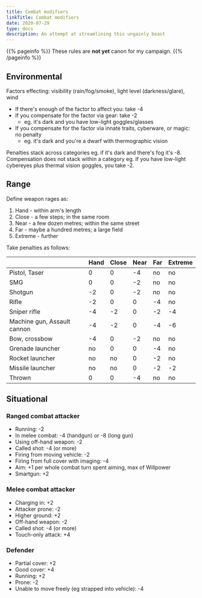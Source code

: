 ```yaml
---
title: Combat modifiers
linkTitle: Combat modifiers
date: 2020-07-29
type: docs
description: An attempt at streamlining this ungainly beast
---
```


{{% pageinfo %}} 
These rules are **not yet** canon for my campaign.
{{% /pageinfo %}}

## Environmental

Factors effecting: visibility (rain/fog/smoke), light level (darkness/glare), wind

* If there's enough of the factor to affect you: take -4
* If you compensate for the factor via gear: take -2
	* eg. it's dark and you have low-light goggles/glasses
* If you compensate for the factor via innate traits, cyberware, or magic: no penalty
	* eg. it's dark and you're a dwarf with thermographic vision

Penalties stack across categories eg. if it's dark and there's fog it's -8. Compensation does not stack within a category eg. if you have low-light cybereyes plus thermal vision goggles, you take -2.

## Range

Define weapon rages as:

1. Hand - within arm's length
2. Close - a few steps; in the same room
3. Near - a few dozen metres; within the same street
4. Far - maybe a hundred metres; a large field
5. Extreme - further

Take penalties as follows:

|                              	| Hand 	| Close 	| Near 	| Far 	| Extreme 	|
|------------------------------	|------	|-------	|------	|-----	|---------	|
| Pistol,  Taser               	| 0    	| 0     	| -4   	| no  	| no      	|
| SMG                          	| 0    	| 0     	| -2   	| no  	| no      	|
| Shotgun                      	| -2   	| 0     	| -2   	| no  	| no      	|
| Rifle                        	| -2   	| 0     	| 0    	| -4  	| no      	|
| Sniper rifle                 	| -4   	| -2    	| 0    	| -2  	| -4      	|
| Machine gun,  Assault cannon 	| -4   	| -2    	| 0    	| -4  	| -6      	|
| Bow, crossbow                	| -4   	| 0     	| -2   	| no  	| no      	|
| Grenade launcher             	| no   	| 0     	| 0    	| -4  	| no      	|
| Rocket launcher              	| no   	| no    	| 0    	| -2  	| no      	|
| Missile launcher             	| no   	| no    	| 0    	| -2  	| -2      	|
| Thrown                       	| 0    	| 0     	| -4   	| no  	| no      	|

## Situational

### Ranged combat attacker

* Running: -2
* In melee combat: -4 (handgun) or -8 (long gun)
* Using off-hand weapon: -2
* Called shot: -4 (or more)
* Firing from moving vehicle: -2
* Firing from full cover with imaging: -4
* Aim: +1 per whole combat turn spent aiming, max of Willpower
* Smartgun: +2

### Melee combat attacker

* Charging in: +2
* Attacker prone: -2
* Higher ground: +2
* Off-hand weapon: -2
* Called shot: -4 (or more)
* Touch-only attack: +4

### Defender

* Partial cover: +2
* Good cover: +4
* Running: +2
* Prone: -2
* Unable to move freely (eg strapped into vehicle): -4
